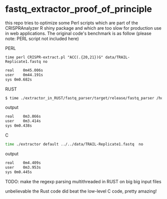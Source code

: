 # fastq_extractor_proof_of_principle
this repo tries to optimize some Perl scripts which are part of the CRISPRAnalyzer R shiny package and which are too slow for production use in web applications. The original code's benchmark is as follow (please note: PERL script not included here)

PERL
```
time perl CRISPR-extract.pl "ACC(.{20,21})G" data/TRAIL-Replicate1.fastq no
```

```bash
real	0m45.006s
user	0m44.191s
sys	0m0.682s
``` 

RUST
```bash
$ time ./extractor_in_RUST/fastq_parser/target/release/fastq_parser /home/olip/Desktop/Oli/data/TRAIL-Replicate1.fastq 
```

output
```bash
real	0m3.866s
user	0m3.414s
sys	0m0.438s
```

C
```bash
time ./extractor default ../../data/TRAIL-Replicate1.fastq  no
```

output
```bash
real	0m4.409s
user	0m3.953s
sys	0m0.445s
```

TODO:  make the regexp parsing multithreaded in RUST on big big input files

unbelievable the Rust code did beat the low-level C code, pretty amazing!
